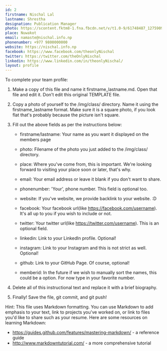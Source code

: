 ```yaml
---
id: 2
firstname: Nischal Lal 
lastname: Shrestha
designation: Publication Manager
photo: https://scontent.fktm8-1.fna.fbcdn.net/v/t1.0-9/61748487_1275909112574638_7225021674985357312_n.jpg?_nc_cat=109&_nc_eui2=AeE_yKErF6xoF9dzuX-_GO-_cxFYPDUD6NRuI7hm-XjkcWyCkLChUhLajUBGUibM799Qktw0AqZ5JIv3_0_iSlF9-RdzUu06ssX4G7A_2nm4kg&_nc_oc=AQnwc122MoCqeutqeyCBFH6tlw0kWuktG5fp3rmCuYzp5AXx6JB5jdG8WTmQe7GlvxI&_nc_ht=scontent.fktm8-1.fna&oh=27b5ffb7f23eb0f3cd8e75456ea023bd&oe=5DC6D4BF
place: Nuwakot
email: namaste@nischal.info.np
phonenumber: +977 9800000000
website: https://nischal.info.np
facebook: https://www.facebook.com/theonlyNischal
twitter: https://twitter.com/theOnlyNischal
linkedin: https://www.linkedin.com/in/theonlyNischal/
layout: profile
---
```


To complete your team profile:

1. 	Make a copy of this file and name it firstname_lastname.md. 
	Open that file and edit it. Don't edit this original TEMPLATE file.

2. 	Copy a photo of yourself to the /img/class/ directory. Name 
	it using the firstname_lastname format. Make sure it is a
	square photo, if you look flat that's probably because the picture
	isn't square.
	
3. 	Fill out the above fields as per the instructions below:
	
	- firstname/lastname: Your name as you want it displayed on the 
	members page 
	
	- photo: Filename of the photo you just added to the /img/class/ 
	directory. 		  
	
	- place: Where you've come from, this is important. We're looking 
	forward to visiting your place soon or later, that's why.
    
	- email: Your email address or leave it blank if you don't want to 
	share.
    
	- phonenumber: 'Your', phone number. This field is optional too.
	
	- website: If you've website, we provide backlink to your website. :D
    
	- facebook: Your facebook url(like https://facebook.com/username). 
	It's all up to you if you wish to include or not.
    
	- twitter: Your twitter url(like https://twitter.com/username). This is an
   	optional field.
    
	- linkedin: Link to your LinkedIn profile. Optional!  
    
	- instagram: Link to your Instagram and this is not strict as well. Optional!
	
	- github: Link to your GitHub Page. Of course, optional!
    
	- memberid: In the future if we wish to manually sort the names, this 
	could be a option. For now type in your favorite number.	  

4. 	Delete all of this instructional text and replace it with a brief biography.

5. 	Finally! Save the file, git commit, and git push!

Hint: This file uses Markdown formatting. You can use Markdown to add emphasis
to your text, link to projects you've worked on, or link to files you'd like to
share such as your resume. Here are some resources on learning Markdown:
  - https://guides.github.com/features/mastering-markdown/ - a reference
    guide
  - http://www.markdowntutorial.com/ - a more comprehensive tutorial